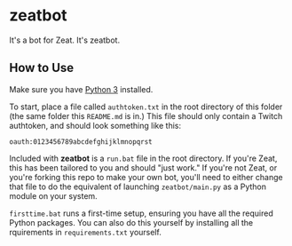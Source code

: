# zeatbot
It's a bot for Zeat. It's zeatbot.

## How to Use
Make sure you have [Python 3](https://www.python.org/downloads/) installed.

To start, place a file called `authtoken.txt` in the root directory of this folder (the same folder this `README.md` is in.) This file should only contain a Twitch authtoken, and should look something like this:
```
oauth:0123456789abcdefghijklmnopqrst
```

Included with **zeatbot** is a `run.bat` file in the root directory. If you're Zeat, this has been tailored to you and should "just work." If you're not Zeat, or you're forking this repo to make your own bot, you'll need to either change that file to do the equivalent of launching `zeatbot/main.py` as a Python module on your system.

`firsttime.bat` runs a first-time setup, ensuring you have all the required Python packages. You can also do this yourself by installing all the rquirements in `requirements.txt` yourself.
